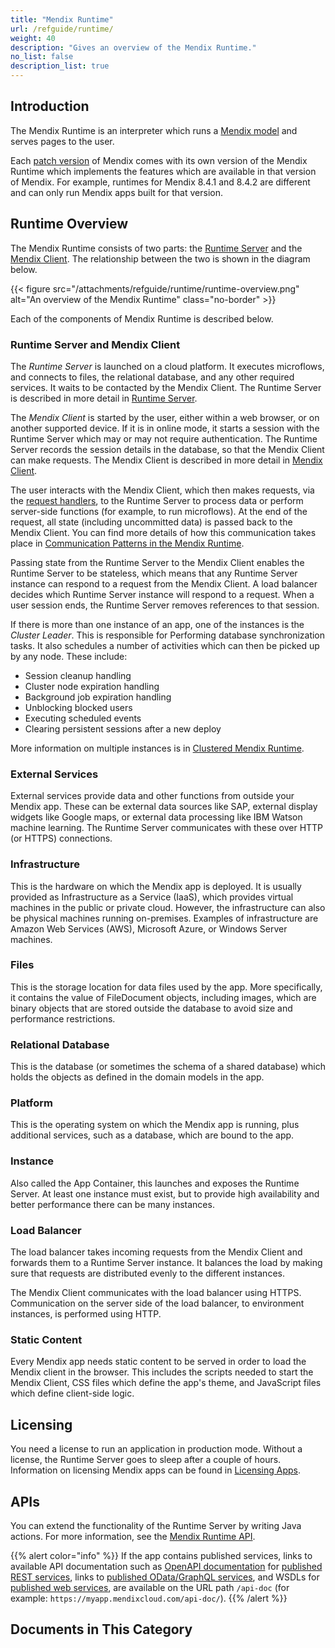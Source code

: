 ```yaml
---
title: "Mendix Runtime"
url: /refguide/runtime/
weight: 40
description: "Gives an overview of the Mendix Runtime."
no_list: false
description_list: true
---
```


## Introduction

The Mendix Runtime is an interpreter which runs a [Mendix model](/apidocs-mxsdk/mxsdk/mendix-metamodel/) and serves pages to the user.

Each [patch version](/releasenotes/studio-pro/lts-mts/) of Mendix comes with its own version of the Mendix Runtime which implements the features which are available in that version of Mendix. For example, runtimes for Mendix 8.4.1 and 8.4.2 are different and can only run Mendix apps built for that version.

## Runtime Overview

The Mendix Runtime consists of two parts: the [Runtime Server](/refguide/runtime-server/) and the [Mendix Client](/refguide/mendix-client/). The relationship between the two is shown in the diagram below.

{{< figure src="/attachments/refguide/runtime/runtime-overview.png" alt="An overview of the Mendix Runtime" class="no-border" >}}

Each of the components of Mendix Runtime is described below.

### Runtime Server and Mendix Client

The *Runtime Server* is launched on a cloud platform. It executes microflows, and connects to files, the relational database, and any other required services. It waits to be contacted by the Mendix Client. The Runtime Server is described in more detail in [Runtime Server](/refguide/runtime-server/).

The *Mendix Client* is started by the user, either within a web browser, or on another supported device. If it is in online mode, it starts a session with the Runtime Server which may or may not require authentication. The Runtime Server records the session details in the database, so that the Mendix Client can make requests. The Mendix Client is described in more detail in [Mendix Client](/refguide/mendix-client/).

The user interacts with the Mendix Client, which then makes requests, via the [request handlers](/refguide/request-handlers/), to the Runtime Server to process data or perform server-side functions (for example, to run microflows). At the end of the request, all state (including uncommitted data) is passed back to the Mendix Client. You can find more details of how this communication takes place in [Communication Patterns in the Mendix Runtime](/refguide/communication-patterns/).

Passing state from the Runtime Server to the Mendix Client enables the Runtime Server to be stateless, which means that any Runtime Server instance can respond to a request from the Mendix Client. A load balancer decides which Runtime Server instance will respond to a request. When a user session ends, the Runtime Server removes references to that session.

If there is more than one instance of an app, one of the instances is the *Cluster Leader*. This is responsible for Performing database synchronization tasks. It also schedules a number of activities which can then be picked up by any node. These include:

* Session cleanup handling
* Cluster node expiration handling
* Background job expiration handling
* Unblocking blocked users
* Executing scheduled events
* Clearing persistent sessions after a new deploy

More information on multiple instances is in [Clustered Mendix Runtime](/refguide/clustered-mendix-runtime/).

### External Services

External services provide data and other functions from outside your Mendix app. These can be external data sources like SAP, external display widgets like Google maps, or external data processing like IBM Watson machine learning. The Runtime Server communicates with these over HTTP (or HTTPS) connections.

### Infrastructure

This is the hardware on which the Mendix app is deployed. It is usually provided as Infrastructure as a Service (IaaS), which provides virtual machines in the public or private cloud. However, the infrastructure can also be physical machines running on-premises. Examples of infrastructure are Amazon Web Services (AWS), Microsoft Azure, or Windows Server machines.

### Files

This is the storage location for data files used by the app. More specifically, it contains the value of FileDocument objects, including images, which are binary objects that are stored outside the database to avoid size and performance restrictions.

### Relational Database

This is the database (or sometimes the schema of a shared database) which holds the objects as defined in the domain models in the app.

### Platform

This is the operating system on which the Mendix app is running, plus additional services, such as a database, which are bound to the app.

### Instance

Also called the App Container, this launches and exposes the Runtime Server. At least one instance must exist, but to provide high availability and better performance there can be many instances.

### Load Balancer

The load balancer takes incoming requests from the Mendix Client and forwards them to a Runtime Server instance. It balances the load by making sure that requests are distributed evenly to the different instances.

The Mendix Client communicates with the load balancer using HTTPS. Communication on the server side of the load balancer, to environment instances, is performed using HTTP.

### Static Content

Every Mendix app needs static content to be served in order to load the Mendix client in the browser. This includes the scripts needed to start the Mendix Client, CSS files which define the app's theme, and JavaScript files which define client-side logic.

## Licensing

You need a license to run an application in production mode. Without a license, the Runtime Server goes to sleep after a couple of hours. Information on licensing Mendix apps can be found in [Licensing Apps](/developerportal/deploy/licensing-apps-outside-mxcloud/).

## APIs

You can extend the functionality of the Runtime Server by writing Java actions. For more information, see the [Mendix Runtime API](/apidocs-mxsdk/apidocs/runtime-api/).

{{% alert color="info" %}}
If the app contains published services, links to available API documentation such as [OpenAPI documentation](/refguide/open-api/) for [published REST services](/refguide/published-rest-services/), links to [published OData/GraphQL services](/refguide/published-odata-services/), and WSDLs for [published web services](/refguide/published-web-services/), are available on the URL path `/api-doc` (for example: `https://myapp.mendixcloud.com/api-doc/`).
{{% /alert %}}

## Documents in This Category
